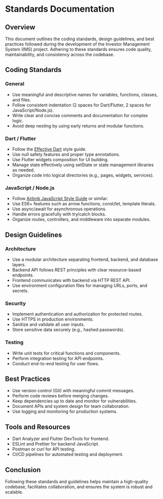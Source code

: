 # Standards Documentation

## Overview
This document outlines the coding standards, design guidelines, and best practices followed during the development of the Investor Management System (IMS) project. Adhering to these standards ensures code quality, maintainability, and consistency across the codebase.

## Coding Standards

### General
- Use meaningful and descriptive names for variables, functions, classes, and files.
- Follow consistent indentation (2 spaces for Dart/Flutter, 2 spaces for JavaScript/Node.js).
- Write clear and concise comments and documentation for complex logic.
- Avoid deep nesting by using early returns and modular functions.

### Dart / Flutter
- Follow the [Effective Dart](https://dart.dev/guides/language/effective-dart) style guide.
- Use null safety features and proper type annotations.
- Use Flutter widgets composition for UI building.
- Manage state effectively using setState or state management libraries as needed.
- Organize code into logical directories (e.g., pages, widgets, services).

### JavaScript / Node.js
- Follow [Airbnb JavaScript Style Guide](https://github.com/airbnb/javascript) or similar.
- Use ES6+ features such as arrow functions, const/let, template literals.
- Use async/await for asynchronous operations.
- Handle errors gracefully with try/catch blocks.
- Organize routes, controllers, and middleware into separate modules.

## Design Guidelines

### Architecture
- Use a modular architecture separating frontend, backend, and database layers.
- Backend API follows REST principles with clear resource-based endpoints.
- Frontend communicates with backend via HTTP REST API.
- Use environment configuration files for managing URLs, ports, and secrets.

### Security
- Implement authentication and authorization for protected routes.
- Use HTTPS in production environments.
- Sanitize and validate all user inputs.
- Store sensitive data securely (e.g., hashed passwords).

### Testing
- Write unit tests for critical functions and components.
- Perform integration testing for API endpoints.
- Conduct end-to-end testing for user flows.

## Best Practices
- Use version control (Git) with meaningful commit messages.
- Perform code reviews before merging changes.
- Keep dependencies up to date and monitor for vulnerabilities.
- Document APIs and system design for team collaboration.
- Use logging and monitoring for production systems.

## Tools and Resources
- Dart Analyzer and Flutter DevTools for frontend.
- ESLint and Prettier for backend JavaScript.
- Postman or curl for API testing.
- CI/CD pipelines for automated testing and deployment.

## Conclusion
Following these standards and guidelines helps maintain a high-quality codebase, facilitates collaboration, and ensures the system is robust and scalable.
